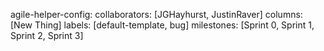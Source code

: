 agile-helper-config:
collaborators: [JGHayhurst, JustinRaver]
columns: [New Thing]
labels: [default-template, bug]
milestones: [Sprint 0, Sprint 1, Sprint 2, Sprint 3]
